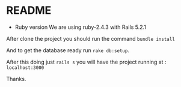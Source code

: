 # README

* Ruby version
We are using ruby-2.4.3 with Rails 5.2.1

After clone the project you should run the command `bundle install`

And to get the database ready run `rake db:setup`.

After this doing just `rails s` you will have the project running at : `localhost:3000`

Thanks.
